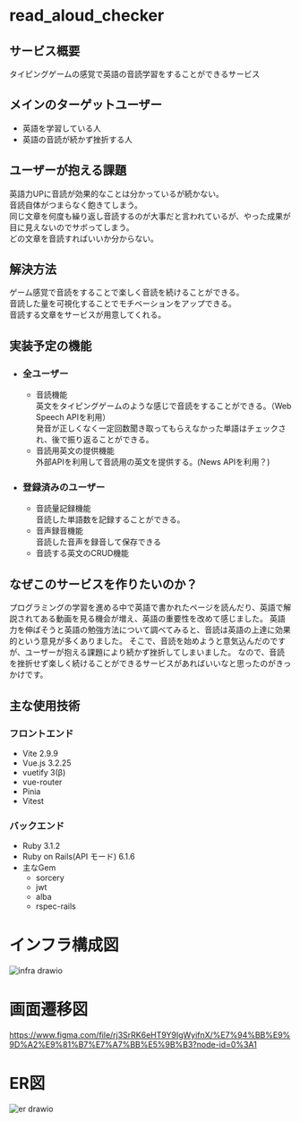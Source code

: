# read_aloud_checker

## サービス概要
タイピングゲームの感覚で英語の音読学習をすることができるサービス

## メインのターゲットユーザー
- 英語を学習している人
- 英語の音読が続かず挫折する人

## ユーザーが抱える課題
英語力UPに音読が効果的なことは分かっているが続かない。  
音読自体がつまらなく飽きてしまう。  
同じ文章を何度も繰り返し音読するのが大事だと言われているが、やった成果が目に見えないのでサボってしまう。  
どの文章を音読すればいいか分からない。  

## 解決方法
ゲーム感覚で音読をすることで楽しく音読を続けることができる。  
音読した量を可視化することでモチベーションをアップできる。  
音読する文章をサービスが用意してくれる。  

## 実装予定の機能
- ### 全ユーザー
  - 音読機能  
    英文をタイピングゲームのような感じで音読をすることができる。（Web Speech APIを利用）  
    発音が正しくなく一定回数聞き取ってもらえなかった単語はチェックされ、後で振り返ることができる。
  - 音読用英文の提供機能  
    外部APIを利用して音読用の英文を提供する。(News APIを利用？)

- ### 登録済みのユーザー
  - 音読量記録機能  
    音読した単語数を記録することができる。
  - 音声録音機能  
    音読した音声を録音して保存できる
  - 音読する英文のCRUD機能  

## なぜこのサービスを作りたいのか？
プログラミングの学習を進める中で英語で書かれたページを読んだり、英語で解説されてある動画を見る機会が増え、英語の重要性を改めて感じました。
英語力を伸ばそうと英語の勉強方法について調べてみると、音読は英語の上達に効果的という意見が多くありました。
そこで、音読を始めようと意気込んだのですが、ユーザーが抱える課題により続かず挫折してしまいました。
なので、音読を挫折せず楽しく続けることができるサービスがあればいいなと思ったのがきっかけです。

## 主な使用技術
### フロントエンド
- Vite 2.9.9  
- Vue.js 3.2.25  
- vuetify 3(β)  
- vue-router  
- Pinia  
- Vitest  
### バックエンド
- Ruby 3.1.2  
- Ruby on Rails(API モード) 6.1.6  
- 主なGem
  - sorcery  
  - jwt  
  - alba  
  - rspec-rails  

# インフラ構成図
![infra drawio](https://user-images.githubusercontent.com/97337735/191248071-f07cfff5-5234-4c50-a5c8-bfeccb002f2a.png)

# 画面遷移図
https://www.figma.com/file/rj3SrRK6eHT9Y9IgWyifnX/%E7%94%BB%E9%9D%A2%E9%81%B7%E7%A7%BB%E5%9B%B3?node-id=0%3A1

# ER図
![er drawio](https://user-images.githubusercontent.com/97337735/201730519-7aa71cf0-8c18-4fbc-99ba-2074689a4c7b.png)

